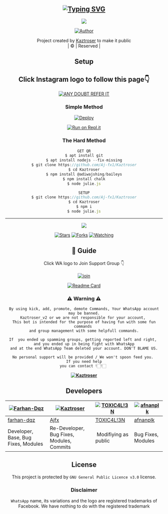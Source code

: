 <div align="center">

## [![Typing SVG](https://readme-typing-svg.herokuapp.com?font=Lemon+milk&color=F7000&lines=Welcome+to+Kaztroser+WA+Bot+repo;Created+by+Aj+fx;This+is+a+userbot+privet+and+public+bot;With+more+features)](https://git.io/typing-svg)

 </a>
</p>

<div align="center">
  <p align="center">
<img src=https://i.imgur.com/jDkKLYG.jpeg>
</p>
  <p align="center">
<a href="https://github.com/cyberchekuthan"><img title="Author" src="https://img.shields.io/badge/Author-Ajayan-cyberchekuthan/Kaztroser_v2?color=blue&style=for-the-badge&logo=whatsapp"></a>
</p>
</div>
<p align="center">
Project created by <a href="https://github.com/cyberchekuthan">Kaztroser</a> to make it public
    <br>
       | © |
        Reserved |
    <br> 
</p>

## Setup
<div align="center"> 


## Click Instagram logo to follow this page👇

 [![ANY DOUBT REFER IT](photo/instagram.png)](https://youtu.be/5MKycJxmA4c)


  ### Simple Method
  
[![Deploy](https://www.herokucdn.com/deploy/button.svg)](https://heroku.com/deploy?template=https://github.com/Aj-fx1/Kaztroser.git)



  
[![Run on Repl.it](https://repl.it/badge/github/quiec/whatsAlfa)](https://replit.com/@Amalser/Amalser)
  
### The Hard Method
```js
GET QR
$ apt install git
$ apt install nodejs --fix-missing
$ git clone https://github.com/Aj-fx1/Kaztroser
$ cd Kaztroser
$ npm install @adiwajshing/baileys
$ npm install chalk
$ node julie.js
```
      
```js
SETUP
$ git clone https://github.com/Aj-fx1/Kaztroser
$ cd Kaztroser
$ npm i
$ node julie.js
```

----

  <p align="center">
  <a href="httsp://github.com/Aj-fx1/Kaztroser">
    
<a href="https://github.com/Aj-fx1/followers">
<img src="https://img.shields.io/github/repo-size/cyberchekuthan/Kaztroser_v2?color=green&label=Repo%20total%20size&style=plastic">
<p align="center">
<a href="https://github.com/Aj-fx1/followers"
<img title="Followers" src="https://img.shields.io/github/followers/Aj-fx1?color=blue&style=flat-square"></a>
<a href="https://github.com/Aj-fx1/Kaztroser/stargazers/"><img title="Stars" src="https://img.shields.io/github/stars/Aj-fx1/Kaztroser?color=blue&style=flat-square"></a>
<a href="https://github.com/Aj-fx1/Kaztroser/network/members"><img title="Forks" src="https://img.shields.io/github/forks/Aj-fx1/Kaztroser?color=blue&style=flat-square"></a>
<a href="https://github.com/Aj-fx1/Kaztroser/watchers"><img title="Watching" src="https://img.shields.io/github/watchers/Aj-fx1/Kaztroser?label=Watchers&color=blue&style=flat-square"></a>
</p>

## 📢 Guide
Click WA logo to Join Support Group 👇
    <br>
<br>
  [![join](https://github.com/Alien-alfa/PublicBot/blob/main/wlogo.svg.png)](https://chat.whatsapp.com/L38gYwSPTBILW3K4kdvMY1)
  <div align="center">
       
  [![Readme Card](https://github-readme-stats.vercel.app/api/pin/?username=Aj-fx1&repo=Kaztroser&theme=nightowl)](https://github.com/Aj-fx1/Kaztroser)
  </div>
    
### ⚠ Warning ⚠

```
By using kick, add, promote, demote Commands, Your WhatsApp account may be banned.
Kaztroser_v2 or we are not responsible for your account, 
This bot is intended for the purpose of having fun with some fun commands 
and group management with some helpfull commands.

If  you ended up spamming groups, getting reported left and right, 
and you ended up in being fight with WhatsApp
and at the end WhatsApp Team deleted your account. DON'T BLAME US.

No personal support will be provided / We won't spoon feed you. 
If you need help
you can contact 👇🏻👇🏻 
```
**[![Kaztroser](https://raw.githubusercontent.com/rodrigograca31/rodrigograca31/master/matrix.svg)](http://wa.me/918281440156?text=Can%20you%20help%20bro)**

## Developers
  <div align="center">
    
  [![Farhan-Dqz](https://github.com/farhan-dqz.png?size=100)](https://github.com/farhan-dqz) | [![Kaztroser](https://github.com/Aj-fx1.png?size=100)](https://github.com/Aj-fx1) |  [![TOXIC4L!3N](https://github.com/Alien-alfa.png?size=100)](https://github.com/AI-VIKI) | [![afnanplk](https://github.com/afnanplk.png?size=100)](https://github.com/afnanplk) 
----|----|----|----
[farhan-dqz](https://github.com/farhan-dqz) | [Ajfx](https://github.com/Aj-fx1) | [TOXIC4L!3N](https://github.com/AI-VIKI) | [afnanplk](https://github.com/afnanplk) 
Developer, Base, Bug Fixes, Modules| Re-Developer, Bug Fixes, Modules, Commits |  Modifiying  as   public | Bug Fixes, Modules 
  </div>
    


## License
This project is protected by `GNU General Public Licence v3.0` license.

### Disclaimer
`WhatsApp` name, its variations and the logo are registered trademarks of Facebook. We have nothing to do with the registered trademark
